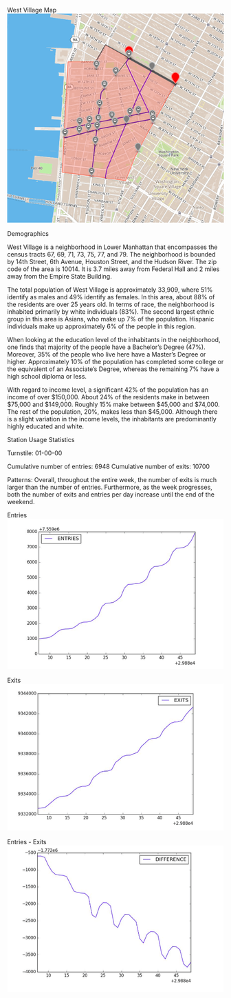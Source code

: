 West Village Map
![alt text](https://raw.githubusercontent.com/farihaansari23/West-Village/master/West%20Village%20Map.png)



Demographics

West Village is a neighborhood in Lower Manhattan that encompasses the census tracts 67, 69, 71, 73, 75, 77, and 79. The neighborhood is bounded by 14th Street, 6th Avenue, Houston Street, and the Hudson River. The zip code of the area is 10014. It is 3.7 miles away from Federal Hall and 2 miles away from the Empire State Building.

The total population of West Village is approximately 33,909, where 51% identify as males and 49% identify as females. In this area, about 88% of the residents are over 25 years old. In terms of race, the neighborhood is inhabited primarily by white individuals (83%). The second largest ethnic group in this area is Asians, who make up 7% of the population. Hispanic individuals make up approximately 6% of the people in this region.

When looking at the education level of the inhabitants in the neighborhood, one finds that majority of the people have a Bachelor’s Degree (47%). Moreover, 35% of the people who live here have a Master’s Degree or higher. Approximately 10% of the population has completed some college or the equivalent of an Associate’s Degree, whereas the remaining 7% have a high school diploma or less.

With regard to income level, a significant 42% of the population has an income of over $150,000. About 24% of the residents make in between $75,000 and $149,000. Roughly 15% make between $45,000 and $74,000. The rest of the population, 20%, makes less than $45,000. Although there is a slight variation in the income levels, the inhabitants are predominantly highly educated and white.



Station Usage Statistics

Turnstile: 01-00-00

Cumulative number of entries: 6948
Cumulative number of exits: 10700

Patterns: Overall, throughout the entire week, the number of exits is much larger than the number of entries. Furthermore, as the week progresses, both the number of exits and entries per day increase until the end of the weekend.

Entries 
![alt text](https://raw.githubusercontent.com/farihaansari23/West-Village/master/Entries.png)

Exits
![alt text](https://raw.githubusercontent.com/farihaansari23/West-Village/master/Exits.png)

Entries - Exits
![alt text](https://raw.githubusercontent.com/farihaansari23/West-Village/master/Graph%203.png)


